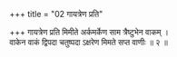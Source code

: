 +++
title = "02 गायत्रेण प्रति"

+++
गायत्रेण प्रति मिमीते अर्कमर्केण साम त्रैष्टुभेन वाकम् ।  
वाकेन वाकं द्विपदा चतुष्पदा ऽक्षरेण मिमते सप्त वाणीः ॥ २ ॥